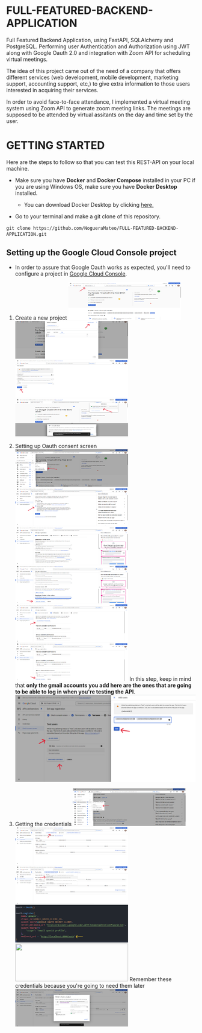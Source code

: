 # FULL-FEATURED-BACKEND-APPLICATION
Full Featured Backend Application, using FastAPI, SQLAlchemy and PostgreSQL. Performing user Authentication and Authorization using JWT along with Google Oauth 2.0 and integration with Zoom API for scheduling virtual meetings.

The idea of this project came out of the need of a company that offers different services (web development, mobile development, marketing support, accounting support, etc,) to give extra information to those users interested in acquiring their services. 

In order to avoid face-to-face attendance, I implemented a virtual meeting system using Zoom API to generate zoom meeting links. The meetings are supposed to be attended by virtual assitants on the day and time set by the user. 

# GETTING STARTED
Here are the steps to follow so that you can test this REST-API on your local machine.

- Make sure you have **Docker** and **Docker Compose** installed in your PC if you are using Windows OS, make sure you have **Docker Desktop** installed.
    - You can download Docker Desktop by clicking [here.](https://www.docker.com/products/docker-desktop/)

- Go to your terminal and make a git clone of this repository. 
```
git clone https://github.com/NogueraMateo/FULL-FEATURED-BACKEND-APPLICATION.git
```

## Setting up the Google Cloud Console project

- In order to assure that Google Oauth works as expected, you'll need to configure a project in [Google Cloud Console](https://console.cloud.google.com/welcome/new?_ga=2.117443785.-1160546546.1718048896). 

1. Create a new project
    <img src="/assets/Step1.png" width="300" height="100">
    <img src="/assets/Step2.png" width="300" height="100">
    <img src="/assets/Step3.png" width="300" height="100">
    <img src="/assets/Step4.png" width="300" height="100">

 2. Setting up Oauth consent screen
    <img src="/assets/Step5.png" width="300" height="100">
    <img src="/assets/Step6.png" width="300" height="100">
    <img src="/assets/Step7.png" width="300" height="100">
    <img src="/assets/Step8.png" width="300" height="100">
    <img src="/assets/Step9.png" width="300" height="100">
    <img src="/assets/Step10.png" width="300" height="100">
In this step, keep in mind that **only the gmail accounts you add here are the ones that are going to be able to log in when you're testing the API**. 
    ![Step 11](/assets/Step11.png)

3. Getting the credentials
    <img src="/assets/Step12.png" width="300" height="100">
    <img src="/assets/Step13.png" width="300" height="100">
    <img src="/assets/Step14.png" width="300" height="100">
    <img src="/assets/Emphasis.png" width="300" height="100">
    <img src="/assets/Step15" width="300" height="100">
Remember these credentials because you're going to need them later
    <img src="/assets/Step16.png" width="300" height="100">
